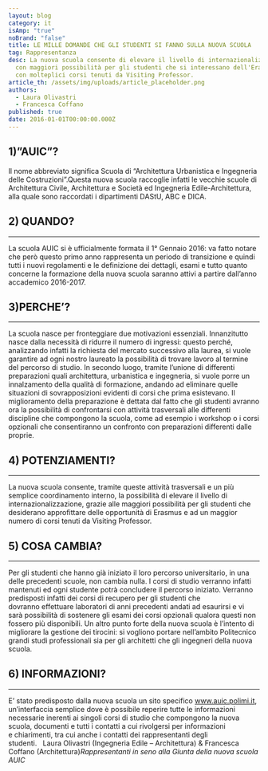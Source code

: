 ```yaml
---
layout: blog
category: it
isAmp: "true"
noBrand: "false"
title: LE MILLE DOMANDE CHE GLI STUDENTI SI FANNO SULLA NUOVA SCUOLA
tag: Rappresentanza
desc: La nuova scuola consente di elevare il livello di internazionalizzazione
  con maggiori possibilità per gli studenti che si interessano dell'Erasmus e
  con molteplici corsi tenuti da Visiting Professor.
article_th: /assets/img/uploads/article_placeholder.png
authors:
  - Laura Olivastri
  - Francesca Coffano
published: true
date: 2016-01-01T00:00:00.000Z
---
```

## 1)”AUIC”?

Il nome abbreviato significa Scuola di “Architettura Urbanistica e Ingegneria delle Costruzioni”.Questa nuova scuola raccoglie infatti le vecchie scuole di Architettura Civile, Architettura e Società ed Ingegneria Edile-Architettura, alla quale sono raccordati i dipartimenti DAStU, ABC e DICA.

## 2) QUANDO?

- - -

La scuola AUIC si è ufficialmente formata il 1° Gennaio 2016: va fatto notare che però questo primo anno rappresenta un periodo di transizione e quindi tutti i nuovi regolamenti e le definizione dei dettagli, esami e tutto quanto concerne la formazione della nuova scuola saranno attivi a partire dall’anno accademico 2016-2017.

## 3)PERCHE’?

- - -

La scuola nasce per fronteggiare due motivazioni essenziali. Innanzitutto nasce dalla necessità di ridurre il numero di ingressi: questo perché, analizzando infatti la richiesta del mercato successivo alla laurea, si vuole garantire ad ogni nostro laureato la possibilità di trovare lavoro al termine del percorso di studio. In secondo luogo, tramite l’unione di differenti preparazioni quali architettura, urbanistica e ingegneria, si vuole porre un innalzamento della qualità di formazione, andando ad eliminare quelle situazioni di sovrapposizioni evidenti di corsi che prima esistevano. Il miglioramento della preparazione è dettata dal fatto che gli studenti avranno ora la possibilità di confrontarsi con attività trasversali alle differenti discipline che compongono la scuola, come ad esempio i workshop o i corsi opzionali che consentiranno un confronto con preparazioni differenti dalle proprie.

## 4) POTENZIAMENTI?

- - -

La nuova scuola consente, tramite queste attività trasversali e un più semplice coordinamento interno, la possibilità di elevare il livello di internazionalizzazione, grazie alle maggiori possibilità per gli studenti che desiderano approfittare delle opportunità di Erasmus e ad un maggior numero di corsi tenuti da Visiting Professor.

## 5) COSA CAMBIA?

- - -

Per gli studenti che hanno già iniziato il loro percorso universitario, in una delle precedenti scuole, non cambia nulla. I corsi di studio verranno infatti mantenuti ed ogni studente potrà concludere il percorso iniziato. Verranno predisposti infatti dei corsi di recupero per gli studenti che dovranno effettuare laboratori di anni precedenti andati ad esaurirsi e vi sarà possibilità di sostenere gli esami dei corsi opzionali qualora questi non fossero più disponibili. Un altro punto forte della nuova scuola è l’intento di migliorare la gestione dei tirocini: si vogliono portare nell’ambito Politecnico grandi studi professionali sia per gli architetti che gli ingegneri della nuova scuola.

## 6) INFORMAZIONI?

- - -

E’ stato predisposto dalla nuova scuola un sito specifico www.auic.polimi.it, un’interfaccia semplice dove è possibile reperire tutte le informazioni necessarie inerenti ai singoli corsi di studio che compongono la nuova scuola, documenti e tutti i contatti a cui rivolgersi per informazioni e chiarimenti, tra cui anche i contatti dei rappresentanti degli studenti.   Laura Olivastri (Ingegneria Edile – Architettura) & Francesca Coffano (Architettura)*Rappresentanti in seno alla Giunta della nuova scuola AUIC*